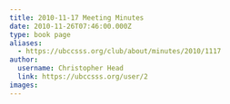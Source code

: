```yaml
---
title: 2010-11-17 Meeting Minutes 
date: 2010-11-26T07:46:00.000Z
type: book page
aliases:
  - https://ubccsss.org/club/about/minutes/2010/1117
author:
  username: Christopher Head
  link: https://ubccsss.org/user/2
images:
---
```


